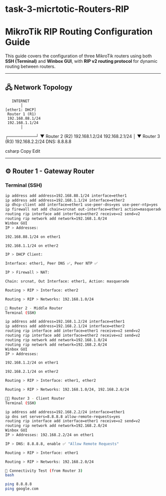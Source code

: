 # task-3-micrtotic-Routers-RIP


# MikroTik RIP Routing Configuration Guide

This guide covers the configuration of three MikroTik routers using both **SSH (Terminal)** and **Winbox GUI**, with **RIP v2 routing protocol** for dynamic routing between routers.

---

## 🖧 Network Topology


       INTERNET
           │
    [ether1: DHCP]
     Router 1 (R1)
     192.168.88.1/24
     192.168.1.1/24
           │
 ┌─────────┘
 ▼
Router 2 (R2)
192.168.1.2/24
192.168.2.1/24
│
▼
Router 3 (R3)
192.168.2.2/24
DNS: 8.8.8.8

csharp
Copy
Edit

---

## ⚙️ Router 1 - Gateway Router

### Terminal (SSH)
```bash
ip address add address=192.168.88.1/24 interface=ether1
ip address add address=192.168.1.1/24 interface=ether2
ip dhcp-client add interface=ether1 use-peer-dns=yes use-peer-ntp=yes
ip firewall nat add chain=srcnat out-interface=ether1 action=masquerade
routing rip interface add interface=ether2 receive=v2 send=v2
routing rip network add network=192.168.1.0/24
Winbox GUI
IP > Addresses:

192.168.88.1/24 on ether1

192.168.1.1/24 on ether2

IP > DHCP Client:

Interface: ether1, Peer DNS ✅, Peer NTP ✅

IP > Firewall > NAT:

Chain: srcnat, Out Interface: ether1, Action: masquerade

Routing > RIP > Interface: ether2

Routing > RIP > Networks: 192.168.1.0/24

🔁 Router 2 - Middle Router
Terminal (SSH)

ip address add address=192.168.1.2/24 interface=ether1
ip address add address=192.168.2.1/24 interface=ether2
routing rip interface add interface=ether1 receive=v2 send=v2
routing rip interface add interface=ether2 receive=v2 send=v2
routing rip network add network=192.168.1.0/24
routing rip network add network=192.168.2.0/24
Winbox GUI
IP > Addresses:

192.168.1.2/24 on ether1

192.168.2.1/24 on ether2

Routing > RIP > Interface: ether1, ether2

Routing > RIP > Networks: 192.168.1.0/24, 192.168.2.0/24

🧑‍💻 Router 3 - Client Router
Terminal (SSH)

ip address add address=192.168.2.2/24 interface=ether1
ip dns set servers=8.8.8.8 allow-remote-requests=yes
routing rip interface add interface=ether1 receive=v2 send=v2
routing rip network add network=192.168.2.0/24
Winbox GUI
IP > Addresses: 192.168.2.2/24 on ether1

IP > DNS: 8.8.8.8, enable ✅ "Allow Remote Requests"

Routing > RIP > Interface: ether1

Routing > RIP > Networks: 192.168.2.0/24

🧪 Connectivity Test (from Router 3)
bash

ping 8.8.8.8
ping google.com
